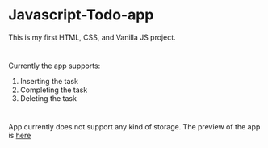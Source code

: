 # Javascript-Todo-app
This is my first HTML, CSS, and Vanilla JS project.
#
Currently the app supports:
1. Inserting the task
2. Completing the task
3. Deleting the task
#
App currently does not support any kind of storage.
The preview of the app is [here](https://ahmedskulj00.github.io/Javascript-Project-1---Todo-app/)
